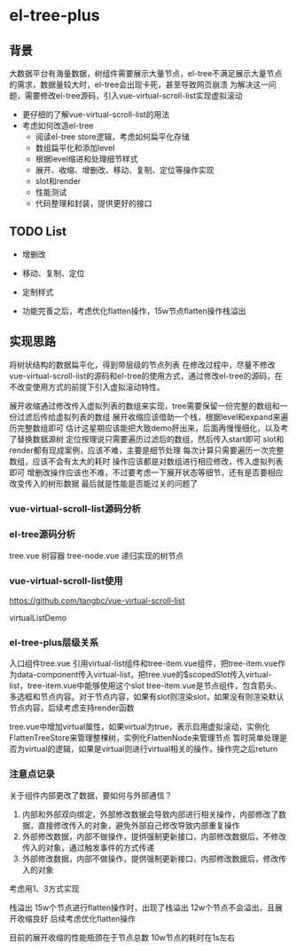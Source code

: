 # el-tree-plus
## 背景
大数据平台有海量数据，树组件需要展示大量节点，el-tree不满足展示大量节点的需求，数据量较大时，el-tree会出现卡死，甚至导致网页崩溃
为解决这一问题，需要修改el-tree源码，引入vue-virtual-scroll-list实现虚拟滚动

- 更仔细的了解vue-virtual-scroll-list的用法
- 考虑如何改造el-tree
  + 阅读el-tree store逻辑，考虑如何扁平化存储
  + 数组扁平化和添加level
  + 根据level缩进和处理细节样式
  + 展开、收缩、增删改、移动、复制、定位等操作实现
  + slot和render
  + 性能测试
  + 代码整理和封装，提供更好的接口

## TODO List
- 增删改
- 移动、复制、定位
- 定制样式


- 功能完善之后，考虑优化flatten操作，15w节点flatten操作栈溢出

## 实现思路
将树状结构的数据扁平化，得到带层级的节点列表
在修改过程中，尽量不修改vue-virtual-scroll-list的源码和el-tree的使用方式，通过修改el-tree的源码，在不改变使用方式的前提下引入虚拟滚动特性。

展开收缩通过修改传入虚拟列表的数组来实现，tree需要保留一份完整的数组和一份过滤后传给虚拟列表的数组
展开收缩应该借助一个栈，根据level和expand来遍历完整数组即可
估计这星期应该能把大致demo肝出来，后面再慢慢细化，以及考了替换数据源树
定位按理说只需要遍历过滤后的数组，然后传入start即可
slot和render都有现成案例，应该不难，主要是细节处理
每次计算只需要遍历一次完整数组，应该不会有太大的耗时
操作应该都是对数组进行相应修改，传入虚拟列表即可
增删改操作应该也不难，不过要考虑一下展开状态等细节，还有是否要相应改变传入的树形数据
最后就是性能是否能过关的问题了



### vue-virtual-scroll-list源码分析



### el-tree源码分析
tree.vue 树容器
tree-node.vue 递归实现的树节点


### vue-virtual-scroll-list使用
https://github.com/tangbc/vue-virtual-scroll-list

virtualListDemo


### el-tree-plus层级关系
入口组件tree.vue 引用virtual-list组件和tree-item.vue组件，把tree-item.vue作为data-component传入virtual-list，把tree.vue的$scopedSlot传入virtual-list，tree-item.vue中能够使用这个slot
tree-item.vue是节点组件，包含箭头、多选框和节点内容。对于节点内容，如果有slot则渲染slot，如果没有则渲染默认节点内容，后续考虑支持render函数

tree.vue中增加virtual属性，如果virtual为true，表示启用虚拟滚动，实例化FlattenTreeStore来管理整棵树，实例化FlattenNode来管理节点
暂时简单处理是否为virtual的逻辑，如果是virtual则进行virtual相关的操作，操作完之后return

### 注意点记录
关于组件内部更改了数据，要如何与外部通信？
1. 内部和外部双向绑定，外部修改数据会导致内部进行相关操作，内部修改了数据，直接修改传入的对象，避免外部自己修改导致内部重复操作
2. 外部修改数据，内部不做操作，提供强制更新接口，内部修改数据后，不修改传入的对象，通过触发事件的方式传递
3. 外部修改数据，内部不做操作，提供强制更新接口，内部修改数据后，修改传入的对象

考虑用1、3方式实现


栈溢出
15w个节点进行flatten操作时，出现了栈溢出
12w个节点不会溢出，且展开收缩良好
后续考虑优化flatten操作

目前的展开收缩的性能瓶颈在于节点总数
10w节点的耗时在1s左右